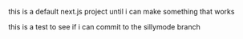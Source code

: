 this is a default next.js project until i can make something that works

this is a test to see if i can commit to the sillymode branch